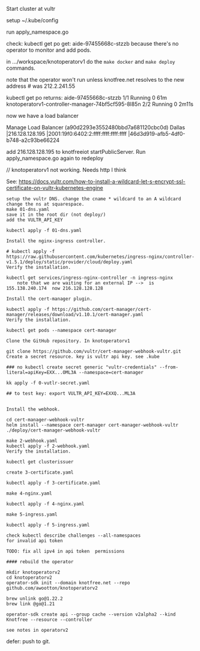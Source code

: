 
Start cluster at vultr

setup ~/.kube/config

run apply_namespace.go

check: 
kubectl get po
get:
aide-97455668c-stzzb
because there's no operator to monitor and add pods. 

in .../workspace/knotoperatorv1 do the ```make docker``` and ```make deploy``` commands.

note that the operator won't run unless knotfree.net resolves to the new address # was 212.2.241.55 

kubectl get po 
returns: 
aide-97455668c-stzzb                                 1/1     Running   0          61m
knotoperatorv1-controller-manager-74bf5cf595-8l85n   2/2     Running   0          2m11s

now we have a load balancer  

Manage Load Balancer (a90d2293e3552480bbd7a681120cbc0d)
Dallas |216.128.128.195 |2001:19f0:6402:2:ffff:ffff:ffff:ffff |46d3d919-afb5-4df0-b748-a2c93be66224

add 216.128.128.195 to knotfreeiot startPublicServer. Run apply_namespace.go again to redeploy

// knotoperatorv1 not working. Needs http I think

See: https://docs.vultr.com/how-to-install-a-wildcard-let-s-encrypt-ssl-certificate-on-vultr-kubernetes-engine

    setup the vultr DNS. change the cname * wildcard to an A wildcard
    change the ns at squarespace.
    make 01-dns.yaml
    save it in the root dir (not deploy/)
    add the VULTR_API_KEY 

    kubectl apply -f 01-dns.yaml

    Install the nginx-ingress controller.

    # kubectl apply -f https://raw.githubusercontent.com/kubernetes/ingress-nginx/controller-v1.5.1/deploy/static/provider/cloud/deploy.yaml
    Verify the installation.

    kubectl get services/ingress-nginx-controller -n ingress-nginx
        note that we are waiting for an external IP -->  is 155.138.240.174  now 216.128.128.128

    Install the cert-manager plugin.

    kubectl apply -f https://github.com/cert-manager/cert-manager/releases/download/v1.10.1/cert-manager.yaml
    Verify the installation.

    kubectl get pods --namespace cert-manager

    Clone the GitHub repository. In knotoperatorv1

    git clone https://github.com/vultr/cert-manager-webhook-vultr.git
    Create a secret resource. key is vultr api key. see .kube

    ### no kubectl create secret generic "vultr-credentials" --from-literal=apiKey=EXX...OML3A --namespace=cert-manager

    kk apply -f 0-vutlr-secret.yaml

    ## to test key: export VULTR_API_KEY=EXXQ...ML3A


    Install the webhook. 

    cd cert-manager-webhook-vultr
    helm install --namespace cert-manager cert-manager-webhook-vultr ./deploy/cert-manager-webhook-vultr

    make 2-webhook.yaml
    kubectl apply -f 2-webhook.yaml
    Verify the installation.

    kubectl get clusterissuer

    create 3-certificate.yaml

    kubectl apply -f 3-certificate.yaml

    make 4-nginx.yaml

    kubectl apply -f 4-nginx.yaml

    make 5-ingress.yaml

    kubectl apply -f 5-ingress.yaml

    check kubectl describe challenges --all-namespaces
    for invalid api token

    TODO: fix all ipv4 in api token  permissions

    #### rebuild the operator

    mkdir knotoperatorv2
    cd knotoperatorv2
    operator-sdk init --domain knotfree.net --repo github.com/awootton/knotoperatorv2

    brew unlink go@1.22.2
    brew link @go@1.21

    operator-sdk create api --group cache --version v2alpha2 --kind Knotfree --resource --controller

    see notes in operatorv2
  

defer:
    push to git. 
